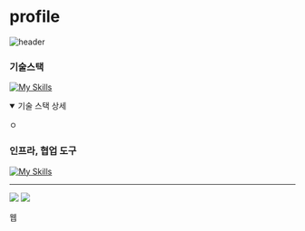 # profile
![header](https://capsule-render.vercel.app/api?type=transparent&color=auto&height=220&section=header&text=songminzi's%20GitHub&fontSize=50&animation=scaleIn)

### 기술스택
[![My Skills](https://skillicons.dev/icons?i=react,nextjs,vue,vite,tailwind,ts,js,nodejs,express,php,mysql,redis,linux,html,css,jquery,py&theme=light)](https://skillicons.dev)
<details open>
  <summary>기술 스택 상세</summary>

  ㅇ
</details>

### 인프라, 협업 도구
[![My Skills](https://skillicons.dev/icons?i=aws,postman,vscode,yarn,npm,nginx,jenkins,docker,figma,xd&theme=light)](https://skillicons.dev)

---
<a href="https://velog.io/@songminzy" target="_blank"><img src="https://img.shields.io/badge/velog-1DBF73?style=flat-square&logo=Vimeo&logoColor=white"/></a>
<a href="mailto:willvi3419@gmail.com" target="_blank"><img src="https://img.shields.io/badge/willvi3419@gmail.com-EA4335?style=flat&logo=willvi3419@gmail.com&logoColor=white"/></a>

웹
